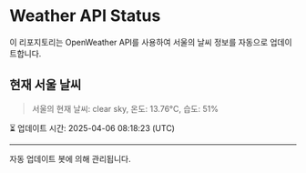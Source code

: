 
# Weather API Status

이 리포지토리는 OpenWeather API를 사용하여 서울의 날씨 정보를 자동으로 업데이트합니다.

## 현재 서울 날씨
> 서울의 현재 날씨: clear sky, 온도: 13.76°C, 습도: 51%

⏳ 업데이트 시간: 2025-04-06 08:18:23 (UTC)

---
자동 업데이트 봇에 의해 관리됩니다.
